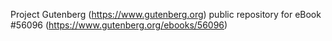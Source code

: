 Project Gutenberg (https://www.gutenberg.org) public repository for
eBook #56096 (https://www.gutenberg.org/ebooks/56096)

